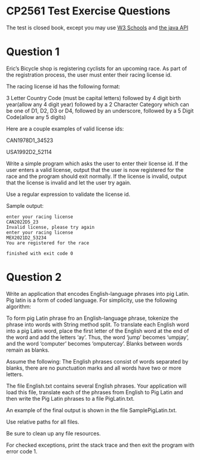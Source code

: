 # CP2561 Test Exercise Questions

The test is closed book, except you may use 
[W3 Schools](w3schools.com) and [the java API](https://docs.oracle.com/en/java/javase/20/docs/api/index.html)



# Question 1

Eric’s Bicycle shop is registering cyclists for an upcoming race. As part of the registration process, the user must enter their racing license id.

The racing license id has the following format:

3 Letter Country Code (must be capital letters) followed by 4 digit birth year(allow any 4 digit year) followed by a 2 Character Category which can be one of D1, D2, D3 or D4, followed by an underscore, followed by a 5 Digit Code(allow any 5 digits)

Here are a couple examples of valid license ids:

CAN1978D1_34523

USA1992D2_52114

Write a simple program which asks the user to enter their license id. If the user enters a valid license, output that the user is now registered for the race and the program should exit normally. If the license is invalid, output that the license is invalid and let the user try again.

Use a regular expression to validate the license id.



Sample output:

```
enter your racing license
CAN2022D5_23
Invalid license, please try again
enter your racing license
MEX2021D2_53234
You are registered for the race

finished with exit code 0
```





# Question 2

Write an application that encodes English-language phrases into pig Latin. Pig latin is a form of coded language. For simplicity, use the following algorithm:

To form pig Latin phrase fro an English-language phrase, tokenize the phrase into words with String method split. To translate each English word into a pig Latin word, place the first letter of the English word at the end of the word and add the letters ‘ay’. Thus, the word ‘jump’ becomes ‘umpjay’, and the word ‘computer’ becomes ‘omputercay’. Blanks between words remain as blanks.

Assume the following: The English phrases consist of words separated by blanks, there are no punctuation marks and all words have two or more letters.

The file English.txt contains several English phrases. Your application will load this file, translate each of the phrases from English to Pig Latin and then write the Pig Latin phrases to a file PigLatin.txt.

An example of the final output is shown in the file SamplePigLatin.txt.

Use relative paths for all files.

Be sure to clean up any file resources.

For checked exceptions, print the stack trace and then exit the program with error code 1.



